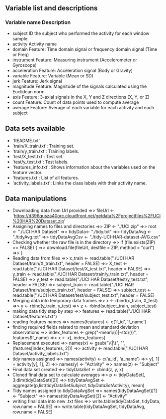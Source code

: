 ## Variable list and descriptions
### Variable name         Description
* subject 	ID the subject who performed the activity for each window sample. 
* activity 	Activity name
* domain 	Feature: Time domain signal or frequency domain signal (Time or Freq)
* instrument 	Feature: Measuring instrument (Accelerometer or Gyroscope)
* acceleration 	Feature: Acceleration signal (Body or Gravity)
* variable 	Feature: Variable (Mean or SD)
* jerk Feature: Jerk signal
* magnitude 	Feature: Magnitude of the signals calculated using the Euclidean norm
* axis Feature: 3-axial signals in the X, Y and Z directions (X, Y, or Z)
* count 	Feature: Count of data points used to compute average
* average 	Feature: Average of each variable for each activity and each subject

## Data sets available

* 'README.txt'
* 'train/X_train.txt': Training set.
* 'train/y_train.txt': Training labels.
* 'test/X_test.txt': Test set.
* 'test/y_test.txt': Test labels.
* 'features_info.txt': Shows information about the variables used on the feature vector.
* 'features.txt': List of all features.
* 'activity_labels.txt': Links the class labels with their activity name.

## Data manipulations

* Downloading data from Url provided
=>>     fileUrl <- 'https://d396qusza40orc.cloudfront.net/getdata%2Fprojectfiles%2FUCI%20HAR%20Dataset.zip'
* Assigning names to files and directories 
=>>     ZIP <- "./UCI.zip"
=>>     root <- "./UCI HAR Dataset"
=>>     tidyData<- "./tidy.txt"
=>>     tidyDataAvg <- "./tidyAvg.txt" 
=>>     tidyDataAvgCsv <- "./tidy-UCI-HAR-dataset-AVG.csv"
* Checking whether the raw file is in the directory 
=>>     if (file.exists(ZIP) == FALSE) {
        =>> download.file(fileUrl, destfile = ZIP, method = "curl")
=>> }
* Reading data from files
=>>     x_train <- read.table("./UCI HAR Dataset/train/X_train.txt", header = FALSE)
=>>     X_test <- read.table("./UCI HAR Dataset/test/X_test.txt", header = FALSE)
=>>     y_train <- read.table("./UCI HAR Dataset/train/y_train.txt", header = FALSE)
=>>     y_test <- read.table("./UCI HAR Dataset/test/y_test.txt", header = FALSE)
=>>     subject_train <- read.table("./UCI HAR Dataset/train/subject_train.txt", header = FALSE)
=>>     subject_test <- read.table("./UCI HAR Dataset/test/subject_test.txt", header = FALSE)
* Merging data into temporary data frames
=>>     x <- rbind(x_train, X_test)
=>>     y <- rbind(y_train, y_test)
=>>     z <- rbind(subject_train, subject_test)
* making data tidy step by step 
=>>     features <- read.table("./UCI HAR Dataset/features.txt")
* reading features names
=>>     names(features) <- c('f_id', 'f_name')
* finding required fields related to mean and standard deviation observations 
=>>     index_features <- grep("-mean\\(\\)|-std\\(\\)", features$f_name) 
=>>     x <- x[, index_features] 
* Replacement executed
=>>     names(x) <- gsub("\\(|\\)", "", (features[index_features, 2]))
=>>     activity <- read.table("./UCI HAR Dataset/activity_labels.txt")
* tidy names assigned 
=>>     names(activity) <- c('a_id', 'a_name')
=>>     y[, 1] = activity[y[, 1], 2]
=>>     names(y) <- "Activity"
=>>     names(z) <- "Subject"
* Final data set created
=>>     tidyDataSet <- cbind(z, y, x)
* Cloned final data set to calculate averages
=>>     p <- tidyDataSet[, 3:dim(tidyDataSet)[2]] 
=>>     tidyDataAvgSet <- aggregate(p,list(tidyDataSet$Subject, tidyDataSet$Activity), mean) 
* Tidy names assigned to tidyDataAvgSet
=>>     names(tidyDataAvgSet)[1] <- "Subject"
=>>     names(tidyDataAvgSet)[2] <- "Activity"
* writing final data into new .txt files
=>>     write.table(tidyDataSet, tidyData, row.name = FALSE)
=>>     write.table(tidyDataAvgSet, tidyDataAvg, row.name = FALSE)